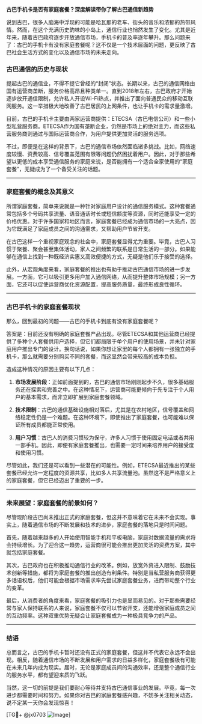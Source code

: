 **古巴手机卡是否有家庭套餐？深度解读带你了解古巴通信新趋势**

说到古巴，很多人脑海中浮现的可能是哈瓦那的老车、街头的音乐和浓郁的热带风情。然而，在这个充满历史韵味的小岛上，通信行业也悄然发生了变化。尤其是近年来，随着古巴政府逐步开放通信市场，手机卡的普及率逐年攀升。那么问题来了：古巴的手机卡有没有家庭套餐呢？这不仅是一个技术层面的问题，更反映了古巴社会生活方式的变化以及通信市场的未来走向。

### 古巴通信的历史与现状

提起古巴的通信业，不得不提它曾经的“封闭”状态。长期以来，古巴的通信网络由国有运营商垄断，服务价格高昂且种类单一。直到2018年左右，古巴政府才开始逐步放开通信限制，允许私人开设Wi-Fi热点，并推出了面向普通民众的移动互联网服务。这一举措极大地改善了古巴居民的上网条件，也让手机卡的需求量激增。

目前，古巴的手机卡主要由两家运营商提供：ETECSA（古巴电信公司）和一些小型私营服务商。ETECSA作为国有垄断企业，仍然是市场上的绝对主力，而这些私营服务商则通过与国际运营商合作，为用户提供更加灵活的服务选项。

不过，即便是在这样的背景下，古巴的通信市场依然面临诸多挑战。比如，网络速度较慢、资费较高、信号覆盖范围有限等问题仍然困扰着用户。因此，对于那些希望以更低的成本享受通信服务的家庭来说，是否能拥有一个适合全家使用的“家庭套餐”，无疑成为了一个备受关注的话题。

---

### 家庭套餐的概念及其意义

所谓家庭套餐，简单来说就是一种针对家庭用户设计的通信服务模式。这种套餐通常包括多个号码共享流量、语音通话时长或短信额度等资源，同时还能享受一定的价格优惠。对于许多国家和地区而言，家庭套餐已经成为通信市场的一大亮点，因为它既满足了家庭成员之间的沟通需求，又帮助用户节省开支。

在古巴这样一个重视家庭观念的社会中，家庭套餐显得尤为重要。毕竟，古巴人习惯于聚餐、聚会甚至集体活动，家人之间频繁的联系是日常生活的一部分。如果能够在通信上找到一种既经济实惠又高效便捷的方式，无疑是他们乐于接受的选择。

此外，从宏观角度来看，家庭套餐的推出也有助于推动古巴通信市场的进一步发展。一方面，它可以吸引更多用户加入通信网络，从而提升整体市场规模；另一方面，它还可以促使运营商优化资源配置，提高服务质量，最终形成良性循环。

---

### 古巴手机卡的家庭套餐现状

那么，回到最初的问题——古巴的手机卡到底有没有家庭套餐呢？

答案是：目前还没有明确的家庭套餐产品出现。尽管ETECSA和其他运营商已经提供了多种个人套餐供用户选择，但它们都局限于单个用户的使用场景，并未针对家庭用户推出专门的设计。换句话说，如果你想让家里的每个人都拥有一张独立的手机卡，那么就需要分别购买不同的套餐，而这显然会带来较高的成本负担。

造成这种情况的原因主要有以下几点：

1. **市场发展阶段**：正如前面提到的，古巴的通信市场刚刚起步不久，很多基础服务还在探索和完善之中。在这种情况下，运营商可能更倾向于先专注于个人用户的基本需求，而非立即扩展到家庭套餐领域。

2. **技术限制**：古巴的通信基础设施相对落后，尤其是在农村地区，信号覆盖和网络稳定性仍是一个难题。在这种环境下，即使推出了家庭套餐，也可能难以保证所有成员都能正常使用。

3. **用户习惯**：古巴人的消费习惯较为保守，许多人习惯于使用固定电话或者共用一部手机。因此，即便有家庭套餐推出，也需要一定时间来培养用户的接受度和使用习惯。

尽管如此，我们还是可以看到一些潜在的可能性。例如，ETECSA最近推出的某些套餐已经允许一定程度的资源共享，比如多人共享流量池。虽然这不是严格意义上的家庭套餐，但它已经迈出了重要的一步。

---

### 未来展望：家庭套餐的前景如何？

尽管现阶段古巴尚未推出正式的家庭套餐，但这并不意味着它在未来不会实现。事实上，随着通信市场的不断发展和技术的进步，家庭套餐的落地只是时间问题。

首先，随着越来越多的人开始使用智能手机和平板电脑，家庭对数据流量的需求将会持续增长。为了迎合这一趋势，运营商很可能会推出更加灵活的资费方案，其中就包括家庭套餐。

其次，古巴政府也在积极推动通信行业的改革。例如，放宽外资进入限制、鼓励技术创新等措施，都将为家庭套餐的推出创造有利条件。特别是当私营服务商获得更多话语权后，他们可能会根据市场需求率先尝试家庭套餐业务，进而带动整个行业的变革。

最后，从消费者的角度来看，家庭套餐的吸引力也是显而易见的。对于那些需要经常与家人保持联系的人来说，家庭套餐不仅可以节省开支，还能增强家庭成员之间的互动频率。这种双重优势无疑会让家庭套餐成为一种极具竞争力的产品。

---

### 结语

总而言之，古巴的手机卡暂时还没有正式的家庭套餐，但这并不代表它永远不会出现。相反，随着通信市场的不断发展和用户需求的日益多样化，家庭套餐极有可能在未来几年内成为现实。届时，无论是家庭成员间的沟通效率，还是整个通信行业的服务水平，都有望迎来质的飞跃。

当然，这一切的前提是我们要耐心等待并支持古巴通信事业的发展。毕竟，每一次进步都需要时间和努力。如果你对古巴的家庭套餐感兴趣，不妨多关注相关动态，说不定某一天你会发现惊喜！

[TG💪+ @jx0703 ![Image](https://github.com/user-attachments/assets/dbca1d08-cadb-493c-b0ec-ad6f7a83f270)]